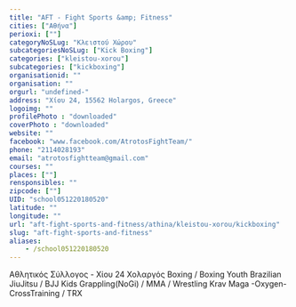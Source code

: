 ```yaml
---
title: "AFT - Fight Sports &amp; Fitness"
cities: ["Αθήνα"]
perioxi: [""]
categoryNoSLug: "Κλειστού Χώρου"
subcategoriesNoSLug: ["Kick Boxing"]
categories: ["kleistou-xorou"]
subcategories: ["kickboxing"]
organisationid: ""
organisation: ""
orgurl: "undefined-"
address: "Χίου 24, 15562 Holargos, Greece"
logoimg: ""
profilePhoto : "downloaded"
coverPhoto : "downloaded"
website: ""
facebook: "www.facebook.com/AtrotosFightTeam/"
phone: "2114028193"
email: "atrotosfightteam@gmail.com"
courses: ""
places: [""]
rensponsibles: ""
zipcode: [""]
UID: "school051220180520"
latitude: ""
longitude: ""
url: "aft-fight-sports-and-fitness/athina/kleistou-xorou/kickboxing"
slug: "aft-fight-sports-and-fitness"
aliases:
    - /school051220180520
---
```





Αθλητικός Σύλλογος - Χίου 24 Χολαργός Boxing / Boxing Youth Brazilian JiuJitsu / BJJ Kids Grappling(NoGi) / MMA / Wrestling Κrav Maga -Oxygen- CrossTraining / TRX
